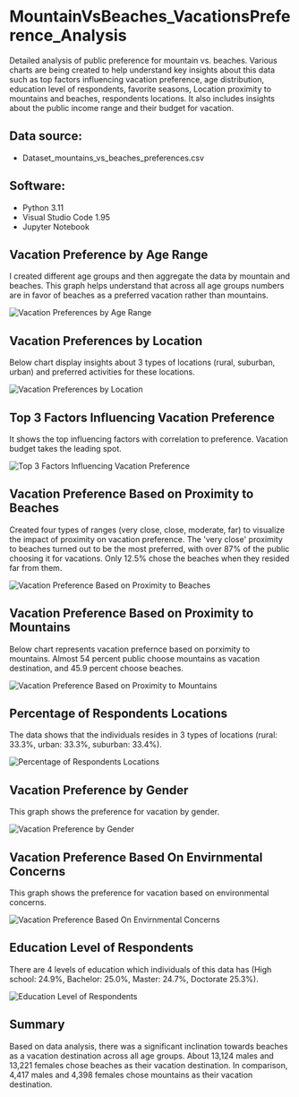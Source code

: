 # MountainVsBeaches_VacationsPreference_Analysis
Detailed analysis of public preference for mountain vs. beaches. Various charts are being created to help understand key insights about this data such as top factors influencing vacation preference, age distribution, education level of respondents, favorite seasons, Location proximity to mountains and beaches, respondents locations. It also includes insights about the public income range and their budget for vacation.

## Data source:
- Dataset_mountains_vs_beaches_preferences.csv

## Software:
- Python 3.11
- Visual Studio Code 1.95
- Jupyter Notebook

## Vacation Preference by Age Range
I created different age groups and then aggregate the data by mountain and beaches. This graph helps understand that across all age groups numbers are in favor of beaches as a preferred vacation rather than mountains.

![Vacation Preferences by Age Range](./Charts/Vacation%20Preferences%20by%20Age%20Range.png)

## Vacation Preferences by Location
Below chart display insights about 3 types of locations (rural, suburban, urban) and preferred activities for these locations.

![Vacation Preferences by Location](./Charts/Vacation%20Preferences%20by%20Location.png)

## Top 3 Factors Influencing Vacation Preference
It shows the top influencing factors with correlation to preference. Vacation budget takes the leading spot.

![Top 3 Factors Influencing Vacation Preference](./Charts/Top%203%20Factors%20Influencing%20Vacation%20Preference.png) 

## Vacation Preference Based on Proximity to Beaches
Created four types of ranges (very close, close, moderate, far) to visualize the impact of proximity on vacation preference. The 'very close' proximity to beaches turned out to be the most preferred, with over 87% of the public choosing it for vacations. Only 12.5% chose the beaches when they resided far from them.

![Vacation Preference Based on Proximity to Beaches](./Charts/Vacation%20Preference%20Based%20on%20Proximity%20to%20Beaches.png) 

## Vacation Preference Based on Proximity to Mountains
Below chart represents vacation prefernce based on porximity to mountains. Almost 54 percent public choose mountains as vacation destination, and 45.9 percent choose beaches.

![Vacation Preference Based on Proximity to Mountains](./Charts/Vacation%20Preference%20Based%20on%20Proximity%20to%20Beaches.png) 

## Percentage of Respondents Locations
The data shows that the individuals resides in 3 types of locations (rural: 33.3%, urban: 33.3%, suburban: 33.4%). 

![Percentage of Respondents Locations](./Charts/Percentage%20of%20Respondents%20Locations.png) 

## Vacation Preference by Gender
This graph shows the preference for vacation by gender.

![Vacation Preference by Gender](./Charts/Vacation%20Preference%20by%20Gender.png) 

## Vacation Preference Based On Envirnmental Concerns
This graph shows the preference for vacation based on environmental concerns.

![Vacation Preference Based On Envirnmental Concerns](./Charts/Vaction%20Preference%20Based%20On%20Envirnmental%20Concerns.png) 

## Education Level of Respondents
There are 4 levels of education which individuals of this data has (High school: 24.9%, Bachelor: 25.0%, Master: 24.7%, Doctorate 25.3%).

![Education Level of Respondents](./Charts/Education%20Level%20of%20Respondents.png) 

## Summary
Based on data analysis, there was a significant inclination towards beaches as a vacation destination across all age groups. About 13,124 males and 13,221 females chose beaches as their vacation destination. In comparison, 4,417 males and 4,398 females chose mountains as their vacation destination.









